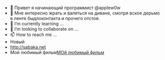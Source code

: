 - 👋 Привет я начинающий программист @applew0w
- 👀 Мне интересно жрать и валяться на диване, смотря вское дерьмо в ленте быдлоконтакта и прочего отстоя.
- 🌱 I’m currently learning ...
- 💞️ I’m looking to collaborate on ...
- 📫 How to reach me ...
- Новый
- http://sabaka.net
- Мой любимый фильм[МОй любимый фильм](https://www.kinopoisk.ru/film/568289/?ysclid=lps3v3pb72862004690&utm_referrer=ya.ru)
<!---
applew0w/applew0w is a ✨ special ✨ repository because its `README.md` (this file) appears on your GitHub profile.
You can click the Preview link to take a look at your changes.
--->
